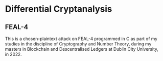 # Differential Cryptanalysis

## FEAL-4
This is a chosen-plaintext attack on FEAL-4 programmed in C as part of my studies in the discipline of Cryptography and Number Theory, during my masters in Blockchain and Descentralised Ledgers at Dublin City University, in 2022.
